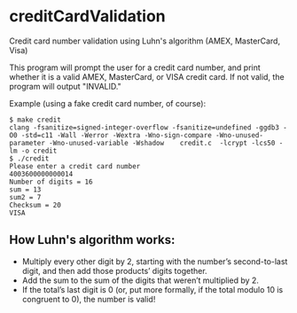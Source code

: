 # creditCardValidation
Credit card number validation using Luhn's algorithm (AMEX, MasterCard, Visa)

This program will prompt the user for a credit card number, and print whether it is a valid AMEX, MasterCard, or VISA credit card. If not valid, the program will output "INVALID."

Example (using a fake credit card number, of course):
```console
$ make credit
clang -fsanitize=signed-integer-overflow -fsanitize=undefined -ggdb3 -O0 -std=c11 -Wall -Werror -Wextra -Wno-sign-compare -Wno-unused-parameter -Wno-unused-variable -Wshadow    credit.c  -lcrypt -lcs50 -lm -o credit
$ ./credit
Please enter a credit card number
4003600000000014
Number of digits = 16
sum = 13
sum2 = 7
Checksum = 20
VISA
```
## How Luhn's algorithm works:
- Multiply every other digit by 2, starting with the number’s second-to-last digit, and then add those products’ digits together.
- Add the sum to the sum of the digits that weren’t multiplied by 2.
- If the total’s last digit is 0 (or, put more formally, if the total modulo 10 is congruent to 0), the number is valid!
